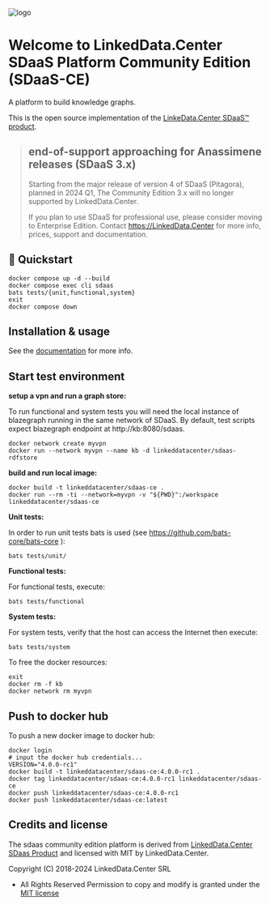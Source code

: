 ![logo](http://linkeddata.center/resources/v4/logo/Logo-colori-trasp_oriz-640x220.png)

# Welcome to LinkedData.Center SDaaS Platform Community Edition (SDaaS-CE)

A platform to build knowledge graphs.

This is the  open source implementation of the [LinkeData.Center SDaaS™ product](https://en.linkeddata.center/p/sdaas).

> ## end-of-support approaching for Anassimene releases (SDaaS 3.x)
>
> Starting from the major release of version 4 of SDaaS (Pitagora), planned in 2024 Q1,
> The Community Edition 3.x will no longer supported by LinkedData.Center.
>
> If you plan to use SDaaS for professional use, please consider moving to Enterprise Edition.
> Contact https://LinkedData.Center for more info, prices, support and documentation.



## 🚀 Quickstart

```
docker compose up -d --build
docker compose exec cli sdaas
bats tests/{unit,functional,system}
exit
docker compose down
```


## Installation & usage
See the [documentation](https:/linkeddata.center/sdaas) for more info.


## Start test environment

**setup a vpn and run a graph store:**

To run functional and system tests you will need the local instance of blazegraph running in the same network of SDaaS.
By default, test scripts expect blazegraph endpoint at http://kb:8080/sdaas. 

```
docker network create myvpn
docker run --network myvpn --name kb -d linkeddatacenter/sdaas-rdfstore
```

**build and run local image:**

```
docker build -t linkeddatacenter/sdaas-ce .
docker run --rm -ti --network=myvpn -v "${PWD}":/workspace linkeddatacenter/sdaas-ce
```

**Unit tests:**

In order to run unit tests bats is used (see https://github.com/bats-core/bats-core ):

```
bats tests/unit/
```

**Functional tests:**


For functional tests, execute: 

```
bats tests/functional
```

**System tests:**

For system tests, verify that the host can access the Internet then execute:

```
bats tests/system
```

To free the docker resources:

```
exit
docker rm -f kb
docker network rm myvpn
```



## Push to docker hub

To push a new docker image to docker hub:

```
docker login
# input the docker hub credentials...
VERSION="4.0.0-rc1"
docker build -t linkeddatacenter/sdaas-ce:4.0.0-rc1 .
docker tag linkeddatacenter/sdaas-ce:4.0.0-rc1 linkeddatacenter/sdaas-ce 
docker push linkeddatacenter/sdaas-ce:4.0.0-rc1
docker push linkeddatacenter/sdaas-ce:latest
```


## Credits and license

The sdaas community edition platform is derived from [LinkedData.Center SDaas Product](https://en.linkeddata.center/p/sdaas) and licensed with MIT by LinkedData.Center.

Copyright (C) 2018-2024 LinkedData.Center SRL
 - All Rights Reserved
Permission to copy and modify is granted under the [MIT license](LICENSE)


